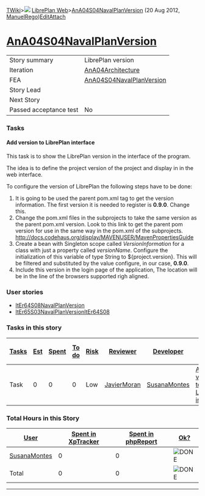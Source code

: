 [TWiki](/twiki/Main/WebHome)&gt;![](/twiki/TWiki/TWikiDocGraphics/web-bg-small.gif) [LibrePlan Web](/twiki/LibrePlan/WebHome)&gt;[AnA04S04NavalPlanVersion](http://wiki.libreplan-enterprise.com/twiki/LibrePlan/AnA04S04NavalPlanVersion "Topic revision: 3 (20 Aug 2012 - 09:52:44)") (20 Aug 2012, [ManuelRego](/twiki/Main/ManuelRego))[Edit](http://wiki.libreplan-enterprise.com/twiki/bin/edit/LibrePlan/AnA04S04NavalPlanVersion?t=1520337831 "Edit this topic text")[Attach](/twiki/bin/attach/LibrePlan/AnA04S04NavalPlanVersion "Attach an image or document to this topic")

 [AnA04S04NavalPlanVersion](/twiki/LibrePlan/AnA04S04NavalPlanVersion)
==========================================================================================================================



|                        |                                                                                |
|------------------------|--------------------------------------------------------------------------------|
| Story summary          | LibrePlan version                                                              |
| Iteration              | [AnA04Architecture](/twiki/LibrePlan/AnA04Architecture)               |
| FEA                    | [AnA04S04NavalPlanVersion](/twiki/LibrePlan/AnA04S04NavalPlanVersion) |
| Story Lead             |                                                                                |
| Next Story             |                                                                                |
| Passed acceptance test | No                                                                             |

###  Tasks



####  Add version to LibrePlan interface

This task is to show the LibrePlan version in the interface of the program.

The idea is to define the project version of the project and display in in the web interface.

To configure the version of LibrePlan the following steps have to be done:

1.  It is going to be used the parent pom.xml tag to get the version information. The first version it is needed to register is **0.9.0**. Change this.
2.  Change the pom.xml files in the subprojects to take the same version as the parent pom.xml version. Look to this link to get the parent pom version for use in the same way in the pom.xml of the subprojects. <http://docs.codehaus.org/display/MAVENUSER/MavenPropertiesGuide>
3.  Create a bean with Singleton scope called *VersionInformation* for a class with just a property called *versionName*. Configure the initialization of this variable of type String to ${project.version}. This will be filtered and substituted by the value configure, in our case, **0.9.0**.
4.  Include this version in the login page of the application, The location will be in the line of the browsers supported righ aligned.

###  User stories

-   [ItEr64S08NavalPlanVersion](/twiki/LibrePlan/ItEr64S08NavalPlanVersion)
-   [ItEr65S03NavalPlanVersionItEr64S08](/twiki/LibrePlan/ItEr65S03NavalPlanVersionItEr64S08)

###  Tasks in this story



| [Tasks](http://wiki.libreplan-enterprise.com/twiki/LibrePlan/AnA04S04NavalPlanVersion?sortcol=0;table=2;up=0#sorted_table "Sort by this column") | [Est](http://wiki.libreplan-enterprise.com/twiki/LibrePlan/AnA04S04NavalPlanVersion?sortcol=1;table=2;up=0#sorted_table "Sort by this column") | [Spent](http://wiki.libreplan-enterprise.com/twiki/LibrePlan/AnA04S04NavalPlanVersion?sortcol=2;table=2;up=0#sorted_table "Sort by this column") | [To do](http://wiki.libreplan-enterprise.com/twiki/LibrePlan/AnA04S04NavalPlanVersion?sortcol=3;table=2;up=0#sorted_table "Sort by this column") | [Risk](http://wiki.libreplan-enterprise.com/twiki/LibrePlan/AnA04S04NavalPlanVersion?sortcol=4;table=2;up=0#sorted_table "Sort by this column") | [Reviewer](http://wiki.libreplan-enterprise.com/twiki/LibrePlan/AnA04S04NavalPlanVersion?sortcol=5;table=2;up=0#sorted_table "Sort by this column") | [Developer](http://wiki.libreplan-enterprise.com/twiki/LibrePlan/AnA04S04NavalPlanVersion?sortcol=6;table=2;up=0#sorted_table "Sort by this column") | [Task Name](http://wiki.libreplan-enterprise.com/twiki/LibrePlan/AnA04S04NavalPlanVersion?sortcol=7;table=2;up=0#sorted_table "Sort by this column") | [Start Date](http://wiki.libreplan-enterprise.com/twiki/LibrePlan/AnA04S04NavalPlanVersion?sortcol=8;table=2;up=0#sorted_table "Sort by this column") | [Est End Date](http://wiki.libreplan-enterprise.com/twiki/LibrePlan/AnA04S04NavalPlanVersion?sortcol=9;table=2;up=0#sorted_table "Sort by this column") | [End Date](http://wiki.libreplan-enterprise.com/twiki/LibrePlan/AnA04S04NavalPlanVersion?sortcol=10;table=2;up=0#sorted_table "Sort by this column") |
|-----------------------------------------------------------------------------------------------------------------------------------------------------------|---------------------------------------------------------------------------------------------------------------------------------------------------------|-----------------------------------------------------------------------------------------------------------------------------------------------------------|-----------------------------------------------------------------------------------------------------------------------------------------------------------|----------------------------------------------------------------------------------------------------------------------------------------------------------|--------------------------------------------------------------------------------------------------------------------------------------------------------------|---------------------------------------------------------------------------------------------------------------------------------------------------------------|---------------------------------------------------------------------------------------------------------------------------------------------------------------|----------------------------------------------------------------------------------------------------------------------------------------------------------------|------------------------------------------------------------------------------------------------------------------------------------------------------------------|---------------------------------------------------------------------------------------------------------------------------------------------------------------|
| Task                                                                                                                                                      | 0                                                                                                                                                       | 0                                                                                                                                                         | 0                                                                                                                                                         | Low                                                                                                                                                      | [JavierMoran](/twiki/Main/JavierMoran)                                                                                                              | [SusanaMontes](/twiki/Main/SusanaMontes)                                                                                                             | [Add version to LibrePlan interface](/twiki/LibrePlan/AnA04S04NavalPlanVersion#TasK1)                                                                |                                                                                                                                                                |                                                                                                                                                                  |                                                                                                                                                               |

###  Total Hours in this Story

| [User](http://wiki.libreplan-enterprise.com/twiki/LibrePlan/AnA04S04NavalPlanVersion?sortcol=0;table=3;up=0#sorted_table "Sort by this column") | [Spent in XpTracker](http://wiki.libreplan-enterprise.com/twiki/LibrePlan/AnA04S04NavalPlanVersion?sortcol=1;table=3;up=0#sorted_table "Sort by this column") | [Spent in phpReport](http://wiki.libreplan-enterprise.com/twiki/LibrePlan/AnA04S04NavalPlanVersion?sortcol=2;table=3;up=0#sorted_table "Sort by this column") | [Ok?](http://wiki.libreplan-enterprise.com/twiki/LibrePlan/AnA04S04NavalPlanVersion?sortcol=3;table=3;up=0#sorted_table "Sort by this column") |
|----------------------------------------------------------------------------------------------------------------------------------------------------------|------------------------------------------------------------------------------------------------------------------------------------------------------------------------|------------------------------------------------------------------------------------------------------------------------------------------------------------------------|---------------------------------------------------------------------------------------------------------------------------------------------------------|
| [SusanaMontes](/twiki/Main/SusanaMontes)                                                                                                        | 0                                                                                                                                                                      | 0                                                                                                                                                                      | ![DONE](/twiki/TWiki/TWikiDocGraphics/choice-yes.gif "DONE")                                                                                        |
| Total                                                                                                                                                    | 0                                                                                                                                                                      | 0                                                                                                                                                                      | ![DONE](/twiki/TWiki/TWikiDocGraphics/choice-yes.gif "DONE")                                                                                        |

------------------------------------------------------------------------
